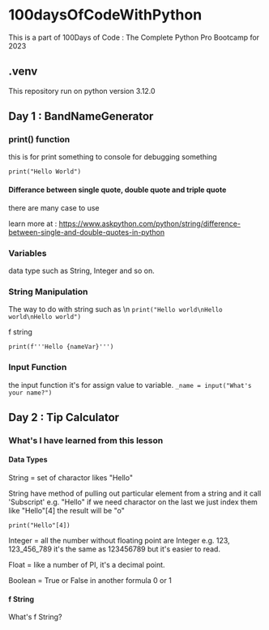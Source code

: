 # 100daysOfCodeWithPython

This is a part of 100Days of Code : The Complete Python Pro Bootcamp for 2023

## .venv

This repository run on python version 3.12.0

## Day 1 : BandNameGenerator

### print() function

this is for print something to console for debugging something

```print("Hello World")```

#### Differance between single quote, double quote and triple quote

there are many case to use

learn more at : <https://www.askpython.com/python/string/difference-between-single-and-double-quotes-in-python>

### Variables

data type such as String, Integer and so on.

### String Manipulation

The way to do with string such as \n ```print("Hello world\nHello world\nHello world")```

f string

```print(f'''Hello {nameVar}''')```

### Input Function

the input function it's for assign value to variable.
```_name = input("What's your name?")```

## Day 2 : Tip Calculator

### What's I have learned from this lesson

#### Data Types

String = set of charactor likes "Hello"

String have method of pulling out particular element from a string and it call 'Subscript' e.g. "Hello" if we need charactor on the last we just index them like "Hello"[4] the result will be "o"

```print("Hello"[4])```

Integer = all the number without floating point are Integer e.g. 123, 123_456_789 it's the same as 123456789 but it's easier to read.

Float = like a number of PI, it's a decimal point.

Boolean = True or False in another formula 0 or 1

#### f String

What's f String?
